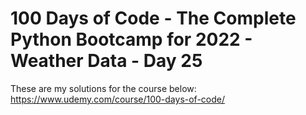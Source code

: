# 100 Days of Code - The Complete Python Bootcamp for 2022 - Weather Data - Day 25

These are my solutions for the course below:<br>
https://www.udemy.com/course/100-days-of-code/
